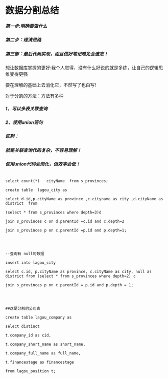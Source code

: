 # 数据分割总结
##### 第一步:明确要做什么
##### 第二步：理清思路
##### 第三部：最后代码实现，而且做好笔记难免会遗忘！
想让数据库掌握的更好:我个人觉得，没有什么好说的就是多练，让自己的逻辑思维变得更强
要在理解的基础上去消化它，不然写了也白写!

对于分割的方法：方法有多种
##### 1、可以多表关联查询
##### 2、使用union语句
##### 区别：
##### 就是关联查询代码复杂，不容易理解！
##### 使用union代码会简化，但效率会低！

```这是分步创建城市表lagou_city 
select count(*)   cityName  from s_provinces;
create table  lagou_city as 
select d.id,p.cityName as province ,c.cityname as city ,d.cityName as district  from 
(select * from s_provinces where depth=3)d
join s_provinces c on d.parentId =c.id and c.depth=2
join s_provinces p on c.parentId =p.id and p.depth=1;

```

```
--查询有 null的数据
insert into lagou_city 
select c.id, p.cityName as province, c.cityName as city, null as district from (select * from s_provinces where depth=2) c
join s_provinces p on c.parentId = p.id and p.depth = 1;

```


```
##这是分割的公司表
create table lagou_company as
select distinct  
t.company_id as cid,
t.company_short_name as short_name,
t.company_full_name as full_name, 
t.financestage as financestage
from lagou_position t;
```
